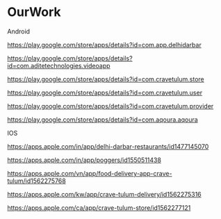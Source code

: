 # OurWork

Android

https://play.google.com/store/apps/details?id=com.app.delhidarbar

https://play.google.com/store/apps/details?id=com.aditetechnologies.videoapp

https://play.google.com/store/apps/details?id=com.cravetulum.store

https://play.google.com/store/apps/details?id=com.cravetulum.user

https://play.google.com/store/apps/details?id=com.cravetulum.provider

https://play.google.com/store/apps/details?id=com.aqoura.aqoura


IOS


https://apps.apple.com/in/app/delhi-darbar-restaurants/id1477145070

https://apps.apple.com/in/app/poggers/id1550511438

https://apps.apple.com/vn/app/food-delivery-app-crave-tulum/id1562275768

https://apps.apple.com/kw/app/crave-tulum-delivery/id1562275316

https://apps.apple.com/ca/app/crave-tulum-store/id1562277121
